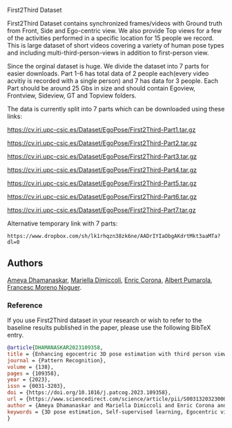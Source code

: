 First2Third Dataset

First2Third Dataset contains synchronized frames/videos with Ground truth from Front, Side and Ego-centric view. We also provide Top views for a few of the activities performed in a specific location for 15 people we record.  This is large dataset of short videos covering a variety of human pose types and including multi-third-person-views in addition to first-person view.


Since the orginal dataset is huge. We divide the dataset into 7 parts for easier downloads.  Part 1-6 has total data of 2 people each(every video acvitiy is recorded with a single person) and 7 has data for 3 people. Each Part should be around 25 Gbs in size and should contain Egoview, Frontview, Sideview, GT and Topview folders.

The data is currently split into 7 parts which can be downloaded using these links:

 https://cv.iri.upc-csic.es/Dataset/EgoPose/First2Third-Part1.tar.gz

 https://cv.iri.upc-csic.es/Dataset/EgoPose/First2Third-Part2.tar.gz

 https://cv.iri.upc-csic.es/Dataset/EgoPose/First2Third-Part3.tar.gz

 https://cv.iri.upc-csic.es/Dataset/EgoPose/First2Third-Part4.tar.gz

 https://cv.iri.upc-csic.es/Dataset/EgoPose/First2Third-Part5.tar.gz

 https://cv.iri.upc-csic.es/Dataset/EgoPose/First2Third-Part6.tar.gz

 https://cv.iri.upc-csic.es/Dataset/EgoPose/First2Third-Part7.tar.gz


 Alternative temporary link with 7 parts:
 ```
https://www.dropbox.com/sh/lk1rhqzn38zk6ne/AADrIYIaObgAKdrtMkt3aaMTa?dl=0
 ```

## Authors
[Ameya Dhamanaskar](https://nudlesoup.github.io/), [Mariella Dimiccoli](https://www.iri.upc.edu/people/mdimiccoli/), [Enric Corona](https://www.iri.upc.edu/people/ecorona/), [Albert Pumarola](https://www.albertpumarola.com/), [Francesc Moreno Noguer](http://www.iri.upc.edu/people/fmoreno/).

### Reference
If you use First2Third dataset in your research or wish to refer to the baseline results published in the paper, please use the following BibTeX entry.

```BibTeX
@article{DHAMANASKAR2023109358,
title = {Enhancing egocentric 3D pose estimation with third person views},
journal = {Pattern Recognition},
volume = {138},
pages = {109358},
year = {2023},
issn = {0031-3203},
doi = {https://doi.org/10.1016/j.patcog.2023.109358},
url = {https://www.sciencedirect.com/science/article/pii/S0031320323000596},
author = {Ameya Dhamanaskar and Mariella Dimiccoli and Enric Corona and Albert Pumarola and Francesc Moreno-Noguer},
keywords = {3D pose estimation, Self-supervised learning, Egocentric vision}
}
```
